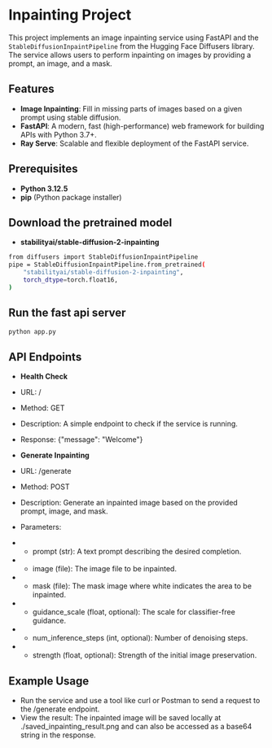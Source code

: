 # Inpainting Project

This project implements an image inpainting service using FastAPI and the `StableDiffusionInpaintPipeline` from the Hugging Face Diffusers library. The service allows users to perform inpainting on images by providing a prompt, an image, and a mask.

## Features

- **Image Inpainting**: Fill in missing parts of images based on a given prompt using stable diffusion.
- **FastAPI**: A modern, fast (high-performance) web framework for building APIs with Python 3.7+.
- **Ray Serve**: Scalable and flexible deployment of the FastAPI service.

## Prerequisites

- **Python 3.12.5**
- **pip** (Python package installer)

## Download the pretrained model
- **stabilityai/stable-diffusion-2-inpainting** 
```bash
from diffusers import StableDiffusionInpaintPipeline
pipe = StableDiffusionInpaintPipeline.from_pretrained(
    "stabilityai/stable-diffusion-2-inpainting",
    torch_dtype=torch.float16,
)
```
## Run the fast api server
```bash
python app.py
```
## API Endpoints
- **Health Check**
- URL: /
- Method: GET
- Description: A simple endpoint to check if the service is running.
- Response: {"message": "Welcome"}

- **Generate Inpainting**
- URL: /generate
- Method: POST
- Description: Generate an inpainted image based on the provided prompt, image, and mask.
- Parameters:
- - prompt (str): A text prompt describing the desired completion.
- - image (file): The image file to be inpainted.
- - mask (file): The mask image where white indicates the area to be inpainted.
- - guidance_scale (float, optional): The scale for classifier-free guidance.
- - num_inference_steps (int, optional): Number of denoising steps.
- - strength (float, optional): Strength of the initial image preservation.

## Example Usage
- Run the service and use a tool like curl or Postman to send a request to the /generate endpoint.
- View the result: The inpainted image will be saved locally at ./saved_inpainting_result.png and can also be accessed as a base64 string in the response.